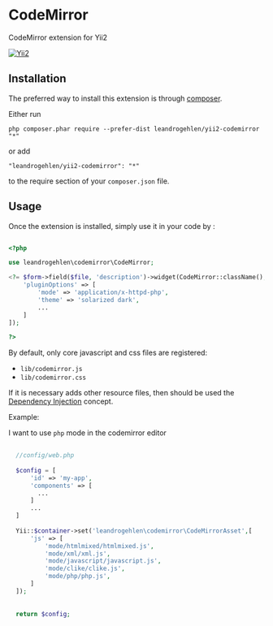 CodeMirror
==========
CodeMirror extension for Yii2

[![Yii2](https://img.shields.io/badge/Powered_by-Yii_Framework-green.svg?style=flat)](http://www.yiiframework.com/)

Installation
------------

The preferred way to install this extension is through [composer](http://getcomposer.org/download/).

Either run

```
php composer.phar require --prefer-dist leandrogehlen/yii2-codemirror "*"
```

or add

```
"leandrogehlen/yii2-codemirror": "*"
```

to the require section of your `composer.json` file.


Usage
-----

Once the extension is installed, simply use it in your code by  :

```php

<?php 

use leandrogehlen\codemirror\CodeMirror;

<?= $form->field($file, 'description')->widget(CodeMirror::className(), [
    'pluginOptions' => [
        'mode' => 'application/x-httpd-php', 
        'theme' => 'solarized dark',
        ...
    ]
]);

?>
```

By default, only core javascript and css files are registered:

- ```lib/codemirror.js```
- ```lib/codemirror.css```

If it is necessary adds other resource files, then should be used the 
[Dependency Injection](https://github.com/yiisoft/yii2/blob/master/docs/guide/concept-di-container.md) concept.

Example:

I want to use ```php``` mode in the codemirror editor 

```php
  
  //config/web.php
  
  $config = [
      'id' => 'my-app',
      'components' => [
        ...
      ]
      ...
  ]
  
  Yii::$container->set('leandrogehlen\codemirror\CodeMirrorAsset',[
      'js' => [
          'mode/htmlmixed/htmlmixed.js',
          'mode/xml/xml.js',
          'mode/javascript/javascript.js',
          'mode/clike/clike.js',
          'mode/php/php.js',
      ]
  ]);
  
  
  return $config;
  
```

